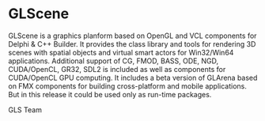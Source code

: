 # GLScene
GLScene is a graphics planform based on OpenGL and VCL components for Delphi & C++ Builder. 
It provides the class library and tools for rendering 3D scenes 
with spatial objects and virtual smart actors for Win32/Win64 applications. 
Additional support of CG, FMOD, BASS, ODE, NGD, CUDA/OpenCL, GR32, SDL2 is included
as well as components for CUDA/OpenCL GPU computing. 
It includes a beta version of GLArena based on FMX components for building
cross-platform and mobile applications. But in this release 
it could be used only as run-time packages.

GLS Team
